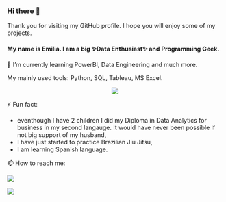### Hi there 👋
Thank you for visiting my GitHub profile.
I hope you will enjoy some of my projects.

#### My name is Emilia. I am a big ✨Data Enthusiast✨ and Programming Geek. 

🌱 I’m currently learning PowerBI, Data Engineering and much more.

My mainly used tools:  Python, SQL, Tableau, MS Excel. 
<p align="center">
  <a href="https://skillicons.dev">
    <img src="https://skillicons.dev/icons?i=github,mysql,py" />
  </a>
</p>
 
⚡ Fun fact: 
* eventhough I have 2 children I did my Diploma in Data Analytics for business in my second langauge. It would have never been possible if not big support of my husband,
* I have just started to practice Brazilian Jiu Jitsu,
* I am learning Spanish language.

📫 How to reach me:

<p align="left">
  <a href="https://www.linkedin.com/in/emilia-galach-745027109/">
    <img src="https://img.shields.io/badge/LinkedIn-0077B5?style=for-the-badge&logo=linkedin&logoColor=white" />
  </a>
</p>

<p align="left">
 <a href = "https://www.kaggle.com/emiliagalach">
    <img src= "https://img.shields.io/badge/Kaggle-20BEFF?style=for-the-badge&logo=Kaggle&logoColor=white" />
  </a>
</p> 
 
<!--
**

- 🔭 I’m currently working on ...
- 🌱 I’m currently learning ...
- 👯 I’m looking to collaborate on ...
- 🤔 I’m looking for help with ...
- 💬 Ask me about ...
- 😄 Pronouns: ...

-->
